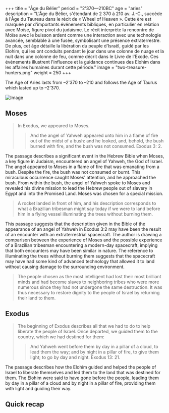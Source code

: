 +++
title = "Âge du Bélier"
period = "2'370—210BC"
age = "aries"
description = "L'Âge du Bélier, s'étendant de 2 370 à 210 av. J.-C., succède à l'Âge du Taureau dans le récit de « Wheel of Heaven ». Cette ère est marquée par d'importants événements bibliques, en particulier en relation avec Moïse, figure pivot du judaïsme. Le récit interprète la rencontre de Moïse avec le buisson ardent comme une interaction avec une technologie avancée, semblable à une fusée, symbolisant une présence extraterrestre. De plus, cet âge détaille la libération du peuple d'Israël, guidé par les Elohim, qui les ont conduits pendant le jour dans une colonne de nuage et la nuit dans une colonne de feu, comme décrit dans le Livre de l'Exode. Ces événements illustrent l'influence et la guidance continues des Elohim dans les affaires humaines durant cette période."
image = "two-treasure-hunters.png"
weight = 250
+++

The Age of Aries lasts from –2'370 to –210 and follows the Age of Taurus which lasted up to –2'370.

![Image](images/equinox_bc2370.png "Vernal equinox in 2370 BC")

## Moses

> In Exodus, we appeared to Moses.
>
>> And the angel of Yahweh appeared unto him in a flame of fire out of the midst of a bush: and he looked, and, behold, the bush burned with fire, and the bush was not consumed. Exodus 3: 2.

The passage describes a significant event in the Hebrew Bible when Moses, a key figure in Judaism, encountered an angel of Yahweh, the God of Israel. The angel appeared to Moses in a flame of fire that was emanating from a bush. Despite the fire, the bush was not consumed or burnt. This miraculous occurrence caught Moses' attention, and he approached the bush. From within the bush, the angel of Yahweh spoke to Moses and revealed his divine mission to lead the Hebrew people out of slavery in Egypt and into the Promised Land. Moses was chosen for a special mission.

> A rocket landed in front of him, and his description corresponds to what a Brazilian tribesman might say today if we were to land before him in a flying vessel illuminating the trees without burning them.

This passage suggests that the description given in the Bible of the appearance of an angel of Yahweh in Exodus 3:2 may have been the result of an encounter with an extraterrestrial spacecraft. The author is drawing a comparison between the experience of Moses and the possible experience of a Brazilian tribesman encountering a modern-day spacecraft, implying that both encounters may have been similar in nature. The reference to illuminating the trees without burning them suggests that the spacecraft may have had some kind of advanced technology that allowed it to land without causing damage to the surrounding environment.

> The people chosen as the most intelligent had lost their most brilliant minds and had become slaves to neighboring tribes who were more numerous since they had not undergone the same destruction. It was thus necessary to restore dignity to the people of Israel by returning their land to them.

## Exodus

> The beginning of Exodus describes all that we had to do to help liberate the people of Israel. Once departed, we guided them to the country, which we had destined for them:
>
>> And Yahweh went before them by day in a pillar of a cloud, to lead them the way; and by night in a pillar of fire, to give them light; to go by day and night. Exodus 13: 21.

The passage describes how the Elohim guided and helped the people of Israel to liberate themselves and led them to the land that was destined for them. The Elohim were said to have gone before the people, leading them by day in a pillar of a cloud and by night in a pillar of fire, providing them with light and guiding their way.

## Quick recap